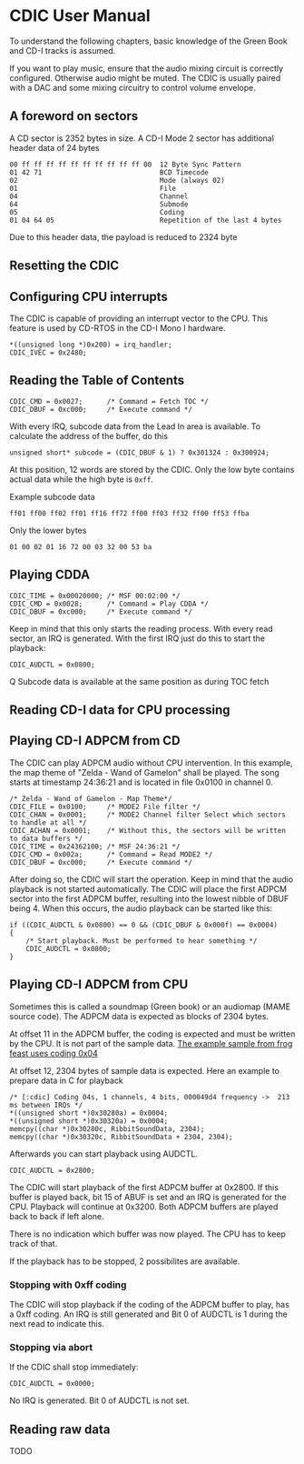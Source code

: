 # CDIC User Manual

To understand the following chapters, basic knowledge of the Green Book and CD-I tracks is assumed.

If you want to play music, ensure that the audio mixing circuit is correctly configured. Otherwise audio might be muted. The CDIC is usually paired with a DAC and some mixing circuitry to control volume envelope.

## A foreword on sectors

A CD sector is 2352 bytes in size.
A CD-I Mode 2 sector has additional header data of 24 bytes

	00 ff ff ff ff ff ff ff ff ff ff 00  12 Byte Sync Pattern
    01 42 71 							 BCD Timecode
    02 									 Mode (always 02)
    01 									 File
    04 									 Channel
    64 									 Submode
    05 									 Coding
    01 04 64 05							 Repetition of the last 4 bytes

Due to this header data, the payload is reduced to 2324 byte

## Resetting the CDIC


## Configuring CPU interrupts

The CDIC is capable of providing an interrupt vector to the CPU.
This feature is used by CD-RTOS in the CD-I Mono I hardware.

    *((unsigned long *)0x200) = irq_handler;
	CDIC_IVEC = 0x2480;

## Reading the Table of Contents

	CDIC_CMD = 0x0027;      /* Command = Fetch TOC */
    CDIC_DBUF = 0xc000;     /* Execute command */

With every IRQ, subcode data from the Lead In area is available.
To calculate the address of the buffer, do this

    unsigned short* subcode = (CDIC_DBUF & 1) ? 0x301324 : 0x300924;

At this position, 12 words are stored by the CDIC. Only the low byte
contains actual data while the high byte is `0xff`.

Example subcode data

	ff01 ff00 ff02 ff01 ff16 ff72 ff00 ff03 ff32 ff00 ff53 ffba

Only the lower bytes

	01 00 02 01 16 72 00 03 32 00 53 ba

## Playing CDDA

	CDIC_TIME = 0x00020000; /* MSF 00:02:00 */
    CDIC_CMD = 0x0028;      /* Command = Play CDDA */
    CDIC_DBUF = 0xc000;     /* Execute command */

Keep in mind that this only starts the reading process.
With every read sector, an IRQ is generated. With the first
IRQ just do this to start the playback:

    CDIC_AUDCTL = 0x0800;

Q Subcode data is available at the same position as during TOC fetch


## Reading CD-I data for CPU processing



## Playing CD-I ADPCM from CD

The CDIC can play ADPCM audio without CPU intervention.
In this example, the map theme of "Zelda - Wand of Gamelon" shall be played.
The song starts at timestamp 24:36:21 and is located in file 0x0100 in channel 0.

	/* Zelda - Wand of Gamelon - Map Theme*/
	CDIC_FILE = 0x0100;		/* MODE2 File filter */
	CDIC_CHAN = 0x0001;		/* MODE2 Channel filter Select which sectors to handle at all */
	CDIC_ACHAN = 0x0001;	/* Without this, the sectors will be written to data buffers */
	CDIC_TIME = 0x24362100; /* MSF 24:36:21 */
	CDIC_CMD = 0x002a;		/* Command = Read MODE2 */
	CDIC_DBUF = 0xc000;		/* Execute command */

After doing so, the CDIC will start the operation.
Keep in mind that the audio playback is not started automatically.
The CDIC will place the first ADPCM sector into the first ADPCM buffer,
resulting into the lowest nibble of DBUF being 4.
When this occurs, the audio playback can be started like this:

	if ((CDIC_AUDCTL & 0x0800) == 0 && (CDIC_DBUF & 0x000f) == 0x0004)
	{
		/* Start playback. Must be performed to hear something */
		CDIC_AUDCTL = 0x0800;
	}

## Playing CD-I ADPCM from CPU

Sometimes this is called a soundmap (Green book) or an audiomap (MAME source code).
The ADPCM data is expected as blocks of 2304 bytes.

At offset 11 in the ADPCM buffer, the coding is expected
and must be written by the CPU. It is not part of the sample data.
[The example sample from frog feast uses coding 0x04](../src/ribbit_sample.h)

At offset 12, 2304 bytes of sample data is expected.
Here an example to prepare data in C for playback

	/* [:cdic] Coding 04s, 1 channels, 4 bits, 000049d4 frequency ->  213 ms between IRQs */
	*((unsigned short *)0x30280a) = 0x0004;
	*((unsigned short *)0x30320a) = 0x0004;
	memcpy((char *)0x30280c, RibbitSoundData, 2304);
	memcpy((char *)0x30320c, RibbitSoundData + 2304, 2304);

Afterwards you can start playback using AUDCTL.

	CDIC_AUDCTL = 0x2800;

The CDIC will start playback of the first ADPCM buffer at 0x2800.
If this buffer is played back, bit 15 of ABUF is set and an
IRQ is generated for the CPU. Playback will continue at 0x3200.
Both ADPCM buffers are played back to back if left alone.

There is no indication which buffer was now played. The CPU has to keep track of that.

If the playback has to be stopped, 2 possibilites are available.

### Stopping with 0xff coding

The CDIC will stop playback if the coding of the ADPCM buffer to play, has a 0xff coding. An IRQ is still generated and Bit 0 of AUDCTL is 1 during the next read to indicate this.

### Stopping via abort

If the CDIC shall stop immediately:

	CDIC_AUDCTL = 0x0000;

No IRQ is generated. Bit 0 of AUDCTL is not set.

## Reading raw data

TODO